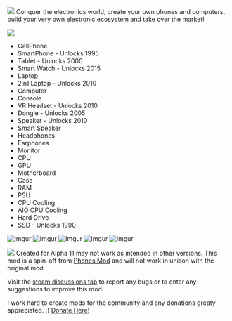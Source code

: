 [![](https://imgur.com/hPHSjVK.gif)](https://steamcommunity.com/sharedfiles/filedetails/?id=2205939739)
Conquer the electronics world, create your own phones and computers, build your very own electronic ecosystem and take over the market!


[![](https://imgur.com/poUJGm8.gif)](https://steamcommunity.com/sharedfiles/filedetails/?id=2205939739)
- CellPhone
- SmartPhone - Unlocks 1995
- Tablet - Unlocks 2000
- Smart Watch - Unlocks 2015
- Laptop
- 2in1 Laptop - Unlocks 2010
- Computer
- Console
- VR Headset - Unlocks 2010
- Dongle - Unlocks 2005
- Speaker - Unlocks 2010
- Smart Speaker
- Headphones
- Earphones
- Monitor
- CPU
- GPU
- Motherboard
- Case
- RAM
- PSU
- CPU Cooling
- AIO CPU Cooling
- Hard Drive
- SSD - Unlocks 1990

![Imgur](https://imgur.com/PvO7By1.png)
![Imgur](https://imgur.com/XpaMb1R.png)
![Imgur](https://imgur.com/5gx3X4d.png)
![Imgur](https://imgur.com/c2IJF59.png)
![Imgur](https://imgur.com/gydr5TY.png)

[![](https://imgur.com/i46ESRb.gif)](https://steamcommunity.com/sharedfiles/filedetails/?id=2205939739)
Created for Alpha 11 may not work as intended in other versions.
This mod is a spin-off from [Phones Mod](https://steamcommunity.com/sharedfiles/filedetails/?id=2120855793) and will not work in unison with the original mod.

Visit the [steam discussions tab](https://steamcommunity.com/sharedfiles/filedetails/discussions/2205939739) to report any bugs or to enter any suggestions to improve this mod.

I work hard to create mods for the community and any donations greaty appreciated. :)
[Donate Here!](https://www.paypal.com/paypalme/Cozop)
